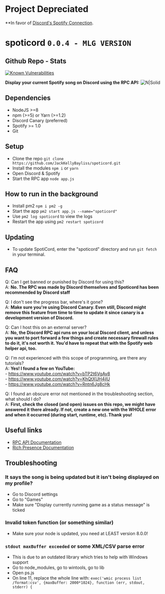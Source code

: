 # **Project Depreciated**
**In favor of [Discord's Spotify Connection](https://support.discordapp.com/hc/en-us/articles/360000167212).


# spoticord `0.0.4 - MLG VERSION`

                
## Github Repo - Stats

[![Known Vulnerabilities](https://snyk.io/test/github/jackkellybayliss/spoticord-mlg/badge.svg?targetFile=package.json)](https://snyk.io/test/github/jackkellybayliss/spoticord-mlg?targetFile=package.json)

              

**Display your current Spotify song on Discord using the RPC API:**
![N|Solid](https://s.phineas.io/share/DiscordProfile-RR_50.png)

## Dependencies
  - NodeJS >=8
  - npm (>=5) or Yarn (>=1.2)
  - Discord Canary (preferred)
  - Spotify >= 1.0
  - Git

## Setup

  - Clone the repo `git clone https://github.com/JackKellyBayliss/spoticord.git`
  - Install the modules `npm i` or `yarn`
  - Open Discord & Spotify
  - Start the RPC app `node app.js`
  
## How to run in the background

  - Install pm2 `npm i pm2 -g`
  - Start the app `pm2 start app.js --name="spoticord"`
  - Use `pm2 log spoticord` to view the logs
  - Restart the app using `pm2 restart spoticord`

## Updating
  - To update SpotiCord, enter the "spoticord" directory and run `git fetch` in your terminal.

## FAQ
  Q: Can I get banned or punished by Discord for using this?  
  A: **No. The RPC was made by Discord themselves and Spoticord has been recommended by Discord staff**

  Q: I don't see the progress bar, where's it gone?  
  A: **Make sure you're using Discord Canary. Even still, Discord might remove this feature from time to time to update it since canary is a development version of Discord.**

  Q: Can I host this on an external server?  
  A: **No, the Discord RPC api runs on your local Discord client, and unless you want to port forward a few things and create necessary firewall rules to do it, it's not worth it. You'd have to repeat that with the Spotify web helper api, too.**

  Q: I'm not experienced with this scope of programming, are there any tutorials?  
  A: **Yes! I found a few on YouTube:**  
        - https://www.youtube.com/watch?v=bTP2t6VgAv8  
        - https://www.youtube.com/watch?v=KhQtXUH4jlU  
        - https://www.youtube.com/watch?v=Rntn6Jg8cHk


  Q: I found an obscure error not mentioned in the troubleshooting section, what should I do?  
  A: **First, check the closed (and open) issues on this repo, we might have answered it there already. If not, create a new one with the WHOLE error and when it occurred (during start, runtime, etc). Thank you!**

## Useful links

* [RPC API Documentation](https://discordapp.com/developers/docs/topics/rpc)
* [Rich Presence Documentation](https://discordapp.com/developers/docs/rich-presence/how-to)

## Troubleshooting
### It says the song is being updated but it isn't being displayed on my profile?
  - Go to Discord settings
  - Go to "Games"
  - Make sure "Display currently running game as a status message" is ticked

### Invalid token function (or something similar)
  - Make sure your node is updated, you need at LEAST version 8.0.0!

### `stdout maxBuffer exceeded` or some XML/CSV parse error
  - This is due to an outdated library which tries to help with Windows support
  - Go to node_modules, go to wintools, go to lib
  - Open ps.js
  - On line 11, replace the whole line with:
  `exec('wmic process list /format:csv', {maxBuffer: 2000*1024}, function (err, stdout, stderr) {`
